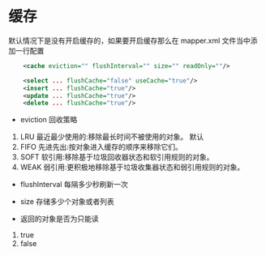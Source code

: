 # 缓存

默认情况下是没有开启缓存的，如果要开启缓存那么在 mapper.xml 文件当中添加一行配置

```xml
    <cache eviction="" flushInterval="" size="" readOnly=""/>

    <select ... flushCache="false" useCache="true"/>
    <insert ... flushCache="true"/>
    <update ... flushCache="true"/>
    <delete ... flushCache="true"/>
```

- eviction 回收策略

1. LRU 最近最少使用的:移除最长时间不被使用的对象。 默认
2. FIFO 先进先出:按对象进入缓存的顺序来移除它们。
3. SOFT 软引用:移除基于垃圾回收器状态和软引用规则的对象。
4. WEAK 弱引用:更积极地移除基于垃圾收集器状态和弱引用规则的对象。

- flushInterval 每隔多少秒刷新一次

- size 存储多少个对象或者列表

- 返回的对象是否为只能读

1. true
2. false
